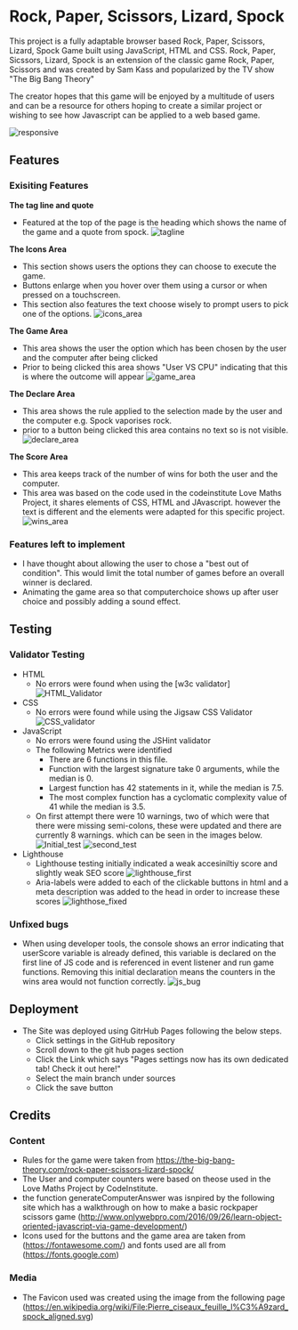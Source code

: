 # Rock, Paper, Scissors, Lizard, Spock 

This project is a fully adaptable browser based Rock, Paper, Scissors, Lizard, Spock Game built using JavaScript, HTML and CSS. Rock, Paper, Sicssors, Lizard, Spock is an extension of the classic game Rock, Paper, Scissors and was created by Sam Kass and popularized by the TV show "The Big Bang Theory"

The creator hopes that this game will be enjoyed by a multitude of users and can be a resource for others hoping to create a similar project or wishing to see how Javascript can be applied to a web based game. 

![responsive](/assets/images/readme_images/AmIResponsive.PNG)

## Features

### Exisiting Features 
__The tag line and quote__
- Featured at the top of the page is the heading which shows the name of the game and a quote from spock. 
![tagline](/assets/images/readme_images/tagline.PNG)

__The Icons Area__
- This section shows users the options they can choose to execute the game. 
- Buttons enlarge when you hover over them using a cursor or when pressed on a touchscreen.
- This section also features the text choose wisely to prompt users to pick one of the options. 
![icons_area](/assets/images/readme_images/icons_area.PNG)

__The Game Area__
- This area shows the user the option which has been chosen by the user and the computer after being clicked
- Prior to being clicked this area shows "User VS CPU" indicating that this is where the outcome will appear
![game_area](/assets/images/readme_images/game_area.PNG)

__The Declare Area__
- This area shows the rule applied to the selection made by the user and the computer e.g. Spock vaporises rock.
- prior to a button being clicked this area contains no text so is not visible.
![declare_area](/assets/images/readme_images/declare_area.PNG)

__The Score Area__
- This area keeps track of the number of wins for both the user and the computer. 
- This area was based on the code used in the codeinstitute Love Maths Project, it shares elements of CSS, HTML and JAvascript. however the text is different and the elements were adapted for this specific project. 
![wins_area](/assets/images/readme_images/wins.PNG)

### Features left to implement
- I have thought about allowing the user to chose a "best out of condition". This would limit the total number of games before an overall winner is declared. 
- Animating the game area so that computerchoice shows up after user choice and possibly adding a sound effect. 

## Testing 

### Validator Testing
- HTML
    - No errors were found when using the [w3c validator]
    ![HTML_Validator](/assets/images/readme_images/HTML_validator.PNG)
- CSS
    - No errors were found while using the Jigsaw CSS Validator
    ![CSS_validator](/assets/images/readme_images/Jigsaw_CSS_validator.PNG)
- JavaScript
    - No errors were found using the JSHint validator
    - The following Metrics were identified
        - There are 6 functions in this file.
        - Function with the largest signature take 0 arguments, while the median is 0.
        - Largest function has 42 statements in it, while the median is 7.5.
        - The most complex function has a cyclomatic complexity value of 41 while the median is 3.5.
    - On first attempt there were 10 warnings, two of which were that there were missing semi-colons, these were updated and there are currently 8 warnings. which can be seen in the images below. 
    ![Initial_test](/assets/images/readme_images/Capture.PNG) ![second_test](/assets/images/readme_images/After_fix.PNG)
- Lighthouse 
    - Lighthouse testing initially indicated a weak accesiniltiy score and slightly weak SEO score 
    ![lighthouse_first](/assets/images/readme_images/Lighthouse_first_attempt.PNG)
    - Aria-labels were added to each of the clickable buttons in html and a meta description was added to the head in order to increase these scores
    ![lighthose_fixed](/assets/images/readme_images/Light_house_updated_meta_tags.PNG)

### Unfixed bugs 
- When using developer tools, the console shows an error indicating that userScore variable is already defined, this variable is declared on the first line of JS code and is referenced in event listener and run game functions. Removing this initial declaration means the counters in the wins area would not function correctly. 
![js_bug](/assets/images/readme_images/JS_bug.PNG)

## Deployment
- The Site was deployed using GitrHub Pages following the below steps. 
    - Click settings in the GitHub repository
    - Scroll down to the git hub pages section
    - Click the Link which says "Pages settings now has its own dedicated tab! Check it out here!"
    - Select the main branch under sources 
    - Click the save button

## Credits

### Content 
- Rules for the game were taken from https://the-big-bang-theory.com/rock-paper-scissors-lizard-spock/
- The User and computer counters were based on theose used in the Love Maths Project by CodeInstitute. 
- the function generateComputerAnswer was isnpired by the following site which has a walkthrough on how to make a basic rockpaper scissors game (http://www.onlywebpro.com/2016/09/26/learn-object-oriented-javascript-via-game-development/)
- Icons used for the buttons and the game area are taken from (https://fontawesome.com/) and fonts used are all from (https://fonts.google.com)

### Media 
- The Favicon used was created using the image from the following page (https://en.wikipedia.org/wiki/File:Pierre_ciseaux_feuille_l%C3%A9zard_spock_aligned.svg)
